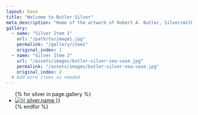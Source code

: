 ```yaml
---
layout: base
title: "Welcome to Butler Silver"
meta_description: "Home of the artwork of Robert A. Butler, Silversmith."
gallery: 
  - name: "Silver Item 1"
    url: "/path/to/image1.jpg"
    permalink: "/gallery/item1"
    original_index: 1
  - name: "Silver Item 2"
    url: "/assets/images/butler-silver-sea-vase.jpg"
    permalink: "/assets/images/butler-silver-sea-vase.jpg"
    original_index: 2
  # Add more items as needed
---
```


<section id="home-banner">
  <ul id="home-gallery">
    {% for silver in page.gallery %}
      <li>
        <a href="{{ silver.permalink }}">
          <img src="{{ silver.url }}" alt="{{ silver.name }}">
        </a>
      </li>
    {% endfor %}
  </ul>
</section>
